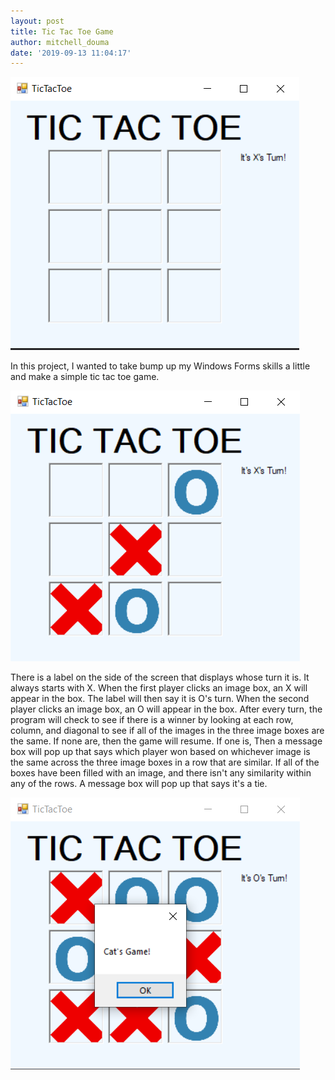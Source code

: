 ```yaml
---
layout: post
title: Tic Tac Toe Game
author: mitchell_douma
date: '2019-09-13 11:04:17'
---
```

![Tic Tac Toe Opening screen](/assets/img/uploads/tictactoe1.png)

In this project, I wanted to take bump up my Windows Forms skills a little and make a simple tic tac toe game.  

![Tac Tac Toe Game In Progress](/assets/img/uploads/tictactoe5.png)

There is a label on the side of the screen that displays whose turn it is. It always starts with X. When the first player clicks an image box, an X will appear in the box. The label will then say it is O's turn.  When the second player clicks an image box, an O will appear in the box.  After every turn, the program will check to see if there is a winner by looking at each row, column, and diagonal to see if all of the images in the three image boxes are the same. If none are, then the game will resume. If one is, Then a message box will pop up that says which player won based on whichever image is the same across the three image boxes in a row that are similar.  If all of the boxes have been filled with an image, and there isn't any similarity within any of the rows. A message box will pop up that says it's a tie. 

![Cat's Game](/assets/img/uploads/tictactoe2.png)
